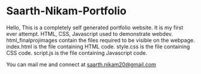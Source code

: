 # Saarth-Nikam-Portfolio

Hello,
This is a completely self generated portfolio website. It is my first ever attempt.
HTML, CSS, Javascript used to demonstrate webdev.
html_finalprojimages contain the files required to be visible on the webpage.
index.html is the file containing HTML code.
style.css is the file containing CSS code.
script.js is the file containing Javascript code.

You can mail me and connect at saarth.nikam20@gmail.com